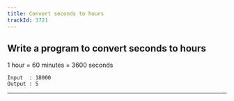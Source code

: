 ```yaml
---
title: Convert seconds to hours
trackId: 3721
---
```


## Write a program to convert seconds to hours

1 hour = 60 minutes = 3600 seconds

```
Input  : 18000
Output : 5
```

---
